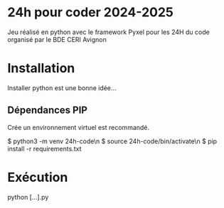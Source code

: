 # 24h pour coder 2024-2025
Jeu réalisé en python avec le framework Pyxel pour les 24H du code organisé par le BDE CERI Avignon

# Installation

Installer python est une bonne idée...

## Dépendances PIP

Crée un environnement virtuel est recommandé.

$ python3 -m venv 24h-code\n
$ source 24h-code/bin/activate\n
$ pip install -r requirements.txt

# Exécution

python [...].py
